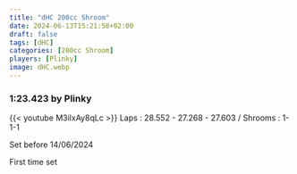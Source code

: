 ```yaml
---
title: "dHC 200cc Shroom"
date: 2024-06-13T15:21:58+02:00
draft: false
tags: [dHC]
categories: [200cc Shroom]
players: [Plinky]
image: dHC.webp
---
```

### 1:23.423 by Plinky

{{< youtube M3ilxAy8qLc >}}
Laps : 28.552 - 27.268 - 27.603 /
Shrooms : 1-1-1

Set before 14/06/2024

First time set
